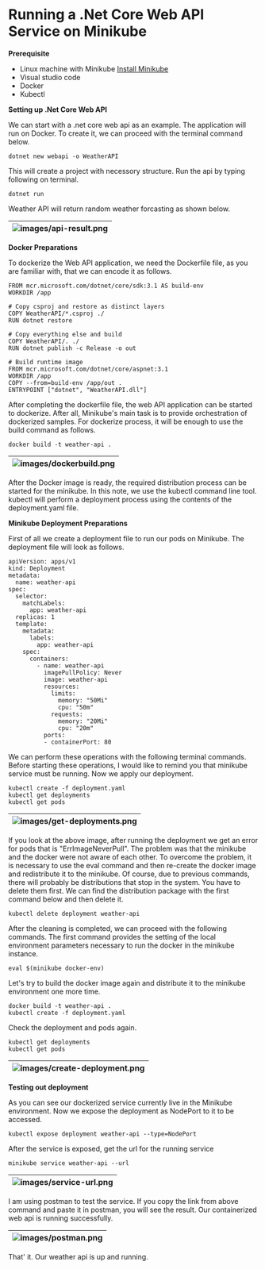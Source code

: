 # Running a .Net Core Web API Service on Minikube

**Prerequisite**

* Linux machine with Minikube [Install Minikube](https://github.com/salman-mukhtar/setting-up-kubernetes-environment/blob/master/README.md)
* Visual studio code
* Docker
* Kubectl

**Setting up .Net Core Web API**

We can start with a .net core web api as an example. The application will run on Docker. To create it, we can proceed with the terminal command below.

```
dotnet new webapi -o WeatherAPI
```
This will create a project with necessory structure. Run the api by typing following on terminal.

```
dotnet run
```

Weather API will return random weather forcasting as shown below.

| ![images/api-result.png](images/api-result.png) |
| ------------------------------------------------------------------- |

**Docker Preparations**

To dockerize the Web API application, we need the Dockerfile file, as you are familiar with, that we can encode it as follows.

```
FROM mcr.microsoft.com/dotnet/core/sdk:3.1 AS build-env
WORKDIR /app

# Copy csproj and restore as distinct layers
COPY WeatherAPI/*.csproj ./
RUN dotnet restore

# Copy everything else and build
COPY WeatherAPI/. ./
RUN dotnet publish -c Release -o out

# Build runtime image
FROM mcr.microsoft.com/dotnet/core/aspnet:3.1
WORKDIR /app
COPY --from=build-env /app/out .
ENTRYPOINT ["dotnet", "WeatherAPI.dll"]
```

After completing the dockerfile file, the web API application can be started to dockerize. After all, Minikube's main task is to provide orchestration of dockerized samples. For dockerize process, it will be enough to use the build command as follows.

```
docker build -t weather-api .
```
| ![images/dockerbuild.png](images/dockerbuild.png) |
| ------------------------------------------------------------------- |

After the Docker image is ready, the required distribution process can be started for the minikube. In this note, we use the kubectl command line tool. kubectl will perform a deployment process using the contents of the deployment.yaml file. 

**Minikube Deployment Preparations**

First of all we create a deployment file to run our pods on Minikube. The deployment file will look as follows.

```
apiVersion: apps/v1
kind: Deployment
metadata:
  name: weather-api
spec:
  selector:
    matchLabels:
      app: weather-api
  replicas: 1
  template:
    metadata:
      labels:
        app: weather-api
    spec:
      containers:
        - name: weather-api
          imagePullPolicy: Never
          image: weather-api
          resources:
            limits:
              memory: "50Mi"
              cpu: "50m"
            requests:
              memory: "20Mi"
              cpu: "20m"
          ports:
          - containerPort: 80
```

We can perform these operations with the following terminal commands. Before starting these operations, I would like to remind you that minikube service must be running. Now we apply our deployment.

```
kubectl create -f deployment.yaml
kubectl get deployments
kubectl get pods
```

| ![images/get-deployments.png](images/get-deployments.png) |
| ------------------------------------------------------------------- |

If you look at the above image, after running the deployment we get an error for pods that is "ErrImageNeverPull". The problem was that the minikube and the docker were not aware of each other. To overcome the problem, it is necessary to use the eval command and then re-create the docker image and redistribute it to the minikube. Of course, due to previous commands, there will probably be distributions that stop in the system. You have to delete them first. We can find the distribution package with the first command below and then delete it.

```
kubectl delete deployment weather-api
```

After the cleaning is completed, we can proceed with the following commands. The first command provides the setting of the local environment parameters necessary to run the docker in the minikube instance. 

```
eval $(minikube docker-env)
```

Let's try to build the docker image again and distribute it to the minikube environment one more time.

```
docker build -t weather-api .
kubectl create -f deployment.yaml
```

Check the deployment and pods again.

```
kubectl get deployments
kubectl get pods
```

| ![images/create-deployment.png](images/create-deployment.png) |
| ------------------------------------------------------------------- |

**Testing out deployment**

As you can see our dockerized service currently live in the Minikube environment. Now we expose the deployment as NodePort to it to be accessed.

```
kubectl expose deployment weather-api --type=NodePort
```

After the service is exposed, get the url for the running service

```
minikube service weather-api --url
```

| ![images/service-url.png](images/service-url.png) |
| ------------------------------------------------------------------- |

I am using postman to test the service. If you copy the link from above command and paste it in postman, you will see the result. Our containerized web api is running successfully.

| ![images/postman.png](images/postman.png) |
| ------------------------------------------------------------------- |

That' it. Our weather api is up and running.

